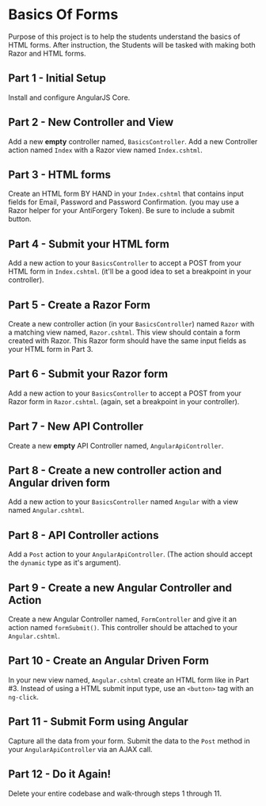 # Basics Of Forms

Purpose of this project is to help the students understand the basics of HTML forms. After instruction, the Students will be tasked with making both Razor and HTML forms.

## Part 1 - Initial Setup

Install and configure AngularJS Core.

## Part 2 - New Controller and View

Add a new **empty** controller named, `BasicsController`. Add a new Controller action named `Index` with a Razor view named `Index.cshtml`.

## Part 3 - HTML forms

Create an HTML form BY HAND in your `Index.cshtml` that contains input fields for Email, Password and Password Confirmation. (you may use a Razor helper for your AntiForgery Token). Be sure to include a submit button.

## Part 4 - Submit your HTML form

Add a new action to your `BasicsController` to accept a POST from your HTML form in `Index.cshtml`. (it'll be a good idea to set a breakpoint in your controller).

## Part 5 - Create a Razor Form

Create a new controller action (in your `BasicsController`) named `Razor` with a matching view named, `Razor.cshtml`. This view should contain a form created with Razor. This Razor form should have the same input fields as your HTML form in Part 3.

## Part 6 - Submit your Razor form

Add a new action to your `BasicsController` to accept a POST from your Razor form in `Razor.cshtml`. (again, set a breakpoint in your controller).

## Part 7 - New API Controller

Create a new **empty** API Controller named, `AngularApiController`.

## Part 8 - Create a new controller action and Angular driven form

Add a new action to your `BasicsController` named `Angular` with a view named `Angular.cshtml`.


## Part 8 - API Controller actions

Add a `Post` action to your `AngularApiController`. (The action should accept the `dynamic` type as it's argument).

## Part 9 - Create a new Angular Controller and Action

Create a new Angular Controller named, `FormController` and give it an action named `formSubmit()`. This controller should be attached to your `Angular.cshtml`.

## Part 10 - Create an Angular Driven Form

In your new view named, `Angular.cshtml` create an HTML form like in Part #3. Instead of using a HTML submit input type, use an `<button>` tag with an `ng-click`.


## Part 11 - Submit Form using Angular

Capture all the data from your form. Submit the data to the `Post` method in your `AngularApiController` via an AJAX call.

## Part 12 - Do it Again!

Delete your entire codebase and walk-through steps 1 through 11.
